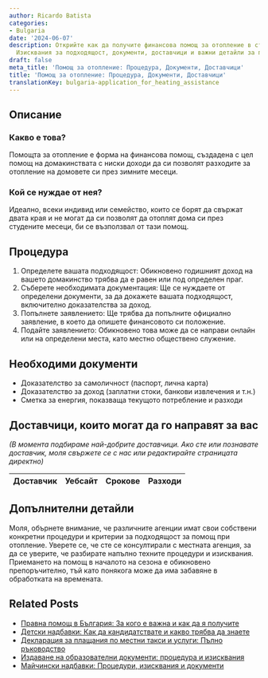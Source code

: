 ```yaml
---
author: Ricardo Batista
categories:
- Bulgaria
date: '2024-06-07'
description: Открийте как да получите финансова помощ за отопление в студените месеци.
  Изисквания за подходящост, документи, доставчици и важни детайли за процедурата.
draft: false
meta_title: 'Помощ за отопление: Процедура, Документи, Доставчици'
title: 'Помощ за отопление: Процедура, Документи, Доставчици'
translationKey: bulgaria-application_for_heating_assistance
---
```



## Описание
### Какво е това?
Помощта за отопление е форма на финансова помощ, създадена с цел помощ на домакинствата с ниски доходи да си позволят разходите за отопление на домовете си през зимните месеци.

### Кой се нуждае от нея?
Идеално, всеки индивид или семейство, които се борят да свържат двата края и не могат да си позволят да отоплят дома си през студените месеци, би се възползвал от тази помощ.

## Процедура
1. Определете вашата подходящост: Обикновено годишният доход на вашето домакинство трябва да е равен или под определен праг.
2. Съберете необходимата документация: Ще се нуждаете от определени документи, за да докажете вашата подходящост, включително доказателства за доход.
3. Попълнете заявлението: Ще трябва да попълните официално заявление, в което да опишете финансовото си положение.
4. Подайте заявлението: Обикновено това може да се направи онлайн или на определени места, като местно обществено служение.

## Необходими документи
* Доказателство за самоличност (паспорт, лична карта)
* Доказателство за доход (заплатни стоки, банкови извлечения и т.н.)
* Сметка за енергия, показваща текущото потребление и разходи

## Доставчици, които могат да го направят за вас
_(В момента подбираме най-добрите доставчици. Ако сте или познавате доставчик, моля свържете се с нас или редактирайте страницата директно)_

| Доставчик       |     Уебсайт     |     Срокове       |       Разходи    |
| :-------------: | :-------------: |  :-------------: | :-------------: |


## Допълнителни детайли
Моля, обърнете внимание, че различните агенции имат свои собствени конкретни процедури и критерии за подходящост за помощ при отопление. Уверете се, че сте се консултирали с местната агенция, за да се уверите, че разбирате напълно техните процедури и изисквания. Приемането на помощ в началото на сезона е обикновено препоръчително, тъй като понякога може да има забавяне в обработката на времената.


## Related Posts

- [Правна помощ в България: За кого е важна и как да я получите](https://tramitit.com/bg/guides/bulgaria/zaiavka_za_iuridicheska_pomoshch/)
- [Детски надбавки: Как да кандидатствате и какво трябва да знаете](https://tramitit.com/bg/guides/bulgaria/zaiavka_za_detski_nadbavki/)
- [Декларация за плащания по местни такси и услуги: Пълно ръководство](https://tramitit.com/bg/guides/bulgaria/platezhna_deklaratsiia_za_mestni_dantsi_i_taksi/)
- [Издаване на образователни документи: процедура и изисквания](https://tramitit.com/bg/guides/bulgaria/izdavane_na_dokument_za_obrazovanie/)
- [Майчински надбавки: Процедури, изисквания и документи](https://tramitit.com/bg/guides/bulgaria/zaiavka_za_otpuskani_pomoshchi_po_maichinstvo/)